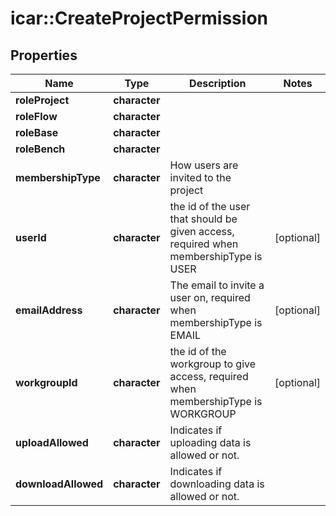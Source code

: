 # icar::CreateProjectPermission


## Properties

Name | Type | Description | Notes
------------ | ------------- | ------------- | -------------
**roleProject** | **character** |  | 
**roleFlow** | **character** |  | 
**roleBase** | **character** |  | 
**roleBench** | **character** |  | 
**membershipType** | **character** | How users are invited to the project | 
**userId** | **character** | the id of the user that should be given access, required when membershipType is USER | [optional] 
**emailAddress** | **character** | The email to invite a user on, required when membershipType is EMAIL | [optional] 
**workgroupId** | **character** | the id of the workgroup to give access, required when membershipType is WORKGROUP | [optional] 
**uploadAllowed** | **character** | Indicates if uploading data is allowed or not. | 
**downloadAllowed** | **character** | Indicates if downloading data is allowed or not. | 


